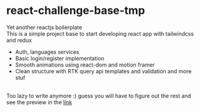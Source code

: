 # react-challenge-base-tmp
Yet another reactjs boilerplate
<br>
This is a simple project base to start developing react app with tailwindcss and redux
- Auth, languages services
- Basic login/register implementation
- Smooth animations using react-dom and motion framer
- Clean structure with RTK query api templates and validation and more stuf
<br>
Too lazy to write anymore :) guess you will have to figure out the rest and see the preview in the <a href="https://kemorave.github.io/react-challenge-base-tmp/"> link <a>
